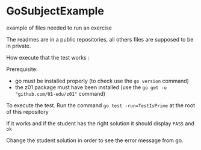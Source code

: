 # GoSubjectExample

example of files needed to run an exercise

The readmes are in a public repositories, all others files are supposed to be in private.

How execute that the test works :

Prerequisite:

- go must be installed properly (to check use the `go version` command)
- the z01 package must have been installed (use the `go get -u "github.com/01-edu/z01"` command)

To execute the test. Run the command `go test -run=TestIsPrime` at the root of this repository

If it works and if the student has the right solution it should display `PASS` and `ok`

Change the student solution in order to see the error message from go.
